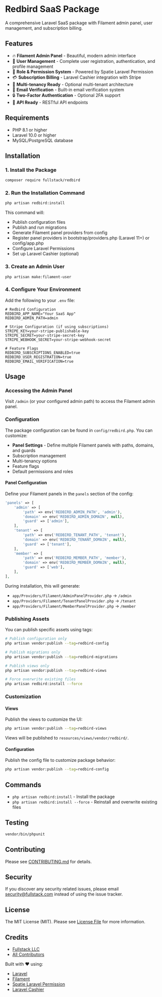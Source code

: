 # Redbird SaaS Package

A comprehensive Laravel SaaS package with Filament admin panel, user management, and subscription billing.

## Features

- 🔥 **Filament Admin Panel** - Beautiful, modern admin interface
- 👥 **User Management** - Complete user registration, authentication, and profile management
- 🔐 **Role & Permission System** - Powered by Spatie Laravel Permission
- 💳 **Subscription Billing** - Laravel Cashier integration with Stripe
- 🏢 **Multi-tenancy Ready** - Optional multi-tenant architecture
- 📧 **Email Verification** - Built-in email verification system
- 🔒 **Two-Factor Authentication** - Optional 2FA support
- 🚀 **API Ready** - RESTful API endpoints

## Requirements

- PHP 8.1 or higher
- Laravel 10.0 or higher
- MySQL/PostgreSQL database

## Installation

### 1. Install the Package

```bash
composer require fullstack/redbird
```

### 2. Run the Installation Command

```bash
php artisan redbird:install
```

This command will:
- Publish configuration files
- Publish and run migrations
- Generate Filament panel providers from config
- Register panel providers in bootstrap/providers.php (Laravel 11+) or config/app.php
- Configure Laravel Permissions
- Set up Laravel Cashier (optional)

### 3. Create an Admin User

```bash
php artisan make:filament-user
```

### 4. Configure Your Environment

Add the following to your `.env` file:

```env
# Redbird Configuration
REDBIRD_APP_NAME="Your SaaS App"
REDBIRD_ADMIN_PATH=admin

# Stripe Configuration (if using subscriptions)
STRIPE_KEY=your-stripe-publishable-key
STRIPE_SECRET=your-stripe-secret-key
STRIPE_WEBHOOK_SECRET=your-stripe-webhook-secret

# Feature Flags
REDBIRD_SUBSCRIPTIONS_ENABLED=true
REDBIRD_USER_REGISTRATION=true
REDBIRD_EMAIL_VERIFICATION=true
```

## Usage

### Accessing the Admin Panel

Visit `/admin` (or your configured admin path) to access the Filament admin panel.

### Configuration

The package configuration can be found in `config/redbird.php`. You can customize:

- **Panel Settings** - Define multiple Filament panels with paths, domains, and guards
- Subscription management
- Multi-tenancy options
- Feature flags
- Default permissions and roles

#### Panel Configuration

Define your Filament panels in the `panels` section of the config:

```php
'panels' => [
    'admin' => [
        'path' => env('REDBIRD_ADMIN_PATH', 'admin'),
        'domain' => env('REDBIRD_ADMIN_DOMAIN', null),
        'guard' => ['admin'],
    ],
    'tenant' => [
        'path' => env('REDBIRD_TENANT_PATH', 'tenant'),
        'domain' => env('REDBIRD_TENANT_DOMAIN', null),
        'guard' => ['tenant'],
    ],
    'member' => [
        'path' => env('REDBIRD_MEMBER_PATH', 'member'),
        'domain' => env('REDBIRD_MEMBER_DOMAIN', null),
        'guard' => ['web'],
    ],
],
```

During installation, this will generate:
- `app/Providers/Filament/AdminPanelProvider.php` → `/admin`
- `app/Providers/Filament/TenantPanelProvider.php` → `/tenant`
- `app/Providers/Filament/MemberPanelProvider.php` → `/member`

### Publishing Assets

You can publish specific assets using tags:

```bash
# Publish configuration only
php artisan vendor:publish --tag=redbird-config

# Publish migrations only
php artisan vendor:publish --tag=redbird-migrations

# Publish views only
php artisan vendor:publish --tag=redbird-views

# Force overwrite existing files
php artisan redbird:install --force
```

### Customization

#### Views

Publish the views to customize the UI:

```bash
php artisan vendor:publish --tag=redbird-views
```

Views will be published to `resources/views/vendor/redbird/`.

#### Configuration

Publish the config file to customize package behavior:

```bash
php artisan vendor:publish --tag=redbird-config
```

## Commands

- `php artisan redbird:install` - Install the package
- `php artisan redbird:install --force` - Reinstall and overwrite existing files

## Testing

```bash
vendor/bin/phpunit
```

## Contributing

Please see [CONTRIBUTING.md](CONTRIBUTING.md) for details.

## Security

If you discover any security related issues, please email security@fullstack.com instead of using the issue tracker.

## License

The MIT License (MIT). Please see [License File](LICENSE.md) for more information.

## Credits

- [Fullstack LLC](https://github.com/fullstack-llc)
- [All Contributors](../../contributors)

Built with ❤️ using:
- [Laravel](https://laravel.com)
- [Filament](https://filamentphp.com)
- [Spatie Laravel Permission](https://spatie.be/docs/laravel-permission)
- [Laravel Cashier](https://laravel.com/docs/billing)
